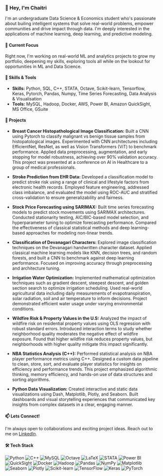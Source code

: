 ### **👋 Hey, I'm Chaitri**

I'm an undergraduate Data Science & Economics student who's passionate about builing intelligent systems that solve real-world problems, empower communities and drive impact through data. I'm deeply interested in the applications of machine learning, deep learning, and predictive modeling.

#### 🎯 Current Focus
Right now, I'm working on real-world ML and analytics projects to grow my portfolio, deepening my skills, exploring tools all while on the lookout for opportunities in ML and Data Science.

#### 🧠 Skills & Tools
- **Skills:** Python, SQL, C++, STATA, Octave, Scikit-learn, Tensorflow, Keras, Pytorch, Pandas, Numpy, Time Series Forecasting, Data Analysis & Visualisation
- **Tools:** MySQL, Hadoop, Docker, AWS, Power BI, Amazon QuickSight, MS Office, GSuite

#### 🚀 Projects
- **Breast Cancer Histopathological Image Classification:**
  Built a CNN using Pytorch to classify malignant vs benign tissue samples from histopatological images. Experimented with CNN architectures including EfficientNet, ResNet, as well as Vision Transformers (ViT) to benchmark performance. Applied data preprocessing, augmentation, and early stopping for model robustness, achieving over 90% validation accuracy. This project was presented at a conference on AI in Healthcare to a group of medical professionals.

- **Stroke Prediction from EHR Data:**
  Developed a classification model to predict stroke risk using a range of clinical and lifestyle factors from electronic health records. Employed feature engineering, addressed class imbalance, and evaluated the model using ROC-AUC and stratified cross-validation to ensure generalizability and fairness.

- **Stock Price Forecasting using SARIMAX:**
  Built time series forecasting models to predict stock movements using SARIMAX architectures. Conducted stationarity testing, AIC/BIC-based model selection, and hyperparameter tuning to optimize forecasting performance. Compared the effectiveness of classical statistical methods and deep learning-based approaches for modeling non-linear trends.

- **Classification of Devanagari Characters:**
  Explored image classification techniques on the Devanagari handwritten character dataset. Applied classical machine learning models like KNN, decision trees, and random forests, and built a CNN to benchmark against deep learning performance. Focused on improving accuracy through preprocessing and architecture tuning.

- **Irrigation Water Optimization:**
  Implemented mathematical optimization techniques such as gradient descent, steepest descent, and golden section search to optimize irrigation scheduling. Used real-world agricultural data including daily measurements of evapotranspiration, solar radiation, soil and air temperature to inform decisions. Project demonstrated efficient water usage under varying environmental conditions.

- **Wildfire Risk & Property Values in the U.S:**
  Analyzed the impact of wildfire risk on residential property values using OLS regression with robust standard errors. Introduced interaction terms to study whether neighborhood quality moderates the negative effect of wildfire exposure. Found that higher wildfire risk reduces property values, but neighborhoods with higher quality mitigate this impact significantly.

- **NBA Statistics Analysis (C++):**
  Performed statistical analysis on NBA player performance metrics using C++. Designed a custom data pipeline to clean, store, sort, and evaluate player statistics for insights on efficiency and performance trends. This project emphasized algorithmic thinking, memory efficiency, and hands-on use of data structures and sorting algorithms.

- **Python Data Visualization:**
  Created interactive and static data visualizations using Dash, Matplotlib, Plotly, and Seaborn. Built dashboards and visual storytelling experiences that communicated key insights from complex datasets in a clear, engaging manner.

#### 📫 Lets Connect!
I'm always open to collaborations and exciting project ideas. Reach out to me on [LinkedIn](https://www.linkedin.com/in/chaitri-vikas/).

#### 🛠️ Tech Stack
![Python](https://img.shields.io/badge/Python-3776AB?style=for-the-badge&logo=python&logoColor=white)
![C++](https://img.shields.io/badge/C++-00599C?style=for-the-badge&logo=c%2B%2B&logoColor=white)
![MySQL](https://img.shields.io/badge/MySQL-4479A1?style=for-the-badge&logo=mysql&logoColor=white)
![Octave](https://img.shields.io/badge/GNU%20Octave-0790C0?style=for-the-badge&logo=gnu&logoColor=white)
![LaTeX](https://img.shields.io/badge/LaTeX-47A141?style=for-the-badge&logo=latex&logoColor=white)
![STATA](https://img.shields.io/badge/STATA-005C99?style=for-the-badge&logo=data&logoColor=white)
![Power BI](https://img.shields.io/badge/Power%20BI-F2C811?style=for-the-badge&logo=powerbi&logoColor=black)
![QuickSight](https://img.shields.io/badge/AWS%20QuickSight-232F3E?style=for-the-badge&logo=amazon-aws&logoColor=white)
![Docker](https://img.shields.io/badge/Docker-2496ED?style=for-the-badge&logo=docker&logoColor=white)
![Hadoop](https://img.shields.io/badge/Hadoop-66CCFF?style=for-the-badge&logo=apache-hadoop&logoColor=black)
![Pandas](https://img.shields.io/badge/Pandas-150458?style=for-the-badge&logo=pandas&logoColor=white)
![NumPy](https://img.shields.io/badge/NumPy-013243?style=for-the-badge&logo=numpy&logoColor=white)
![Matplotlib](https://img.shields.io/badge/Matplotlib-11557C?style=for-the-badge&logo=matplotlib&logoColor=white)
![Seaborn](https://img.shields.io/badge/Seaborn-2E8BC0?style=for-the-badge)
![Plotly](https://img.shields.io/badge/Plotly-3F4F75?style=for-the-badge&logo=plotly&logoColor=white)
![Scikit-learn](https://img.shields.io/badge/Scikit--learn-F7931E?style=for-the-badge&logo=scikit-learn&logoColor=white)
![TensorFlow](https://img.shields.io/badge/TensorFlow-FF6F00?style=for-the-badge&logo=tensorflow&logoColor=white)
![Keras](https://img.shields.io/badge/Keras-D00000?style=for-the-badge&logo=keras&logoColor=white)
![PyTorch](https://img.shields.io/badge/PyTorch-EE4C2C?style=for-the-badge&logo=pytorch&logoColor=white)
